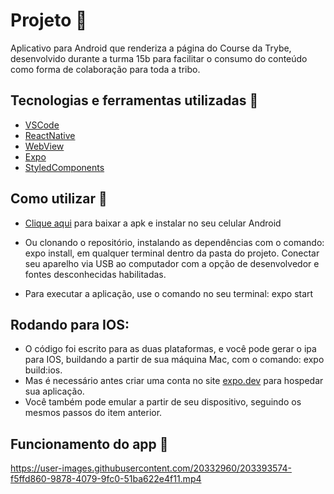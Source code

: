 # Projeto :rocket:

Aplicativo para Android que renderiza a página do Course da Trybe, desenvolvido durante a turma 15b para facilitar o consumo do conteúdo como forma de colaboração para toda a tribo.

## Tecnologias e ferramentas utilizadas :robot:

- [VSCode](https://code.visualstudio.com/)
- [ReactNative](https://reactnative.dev/)
- [WebView](https://docs.expo.dev/versions/latest/sdk/webview/)
- [Expo](https://docs.expo.dev/)
- [StyledComponents](https://styled-components.com/)

## Como utilizar :runner:

- [Clique aqui](https://gustavosouza.dev.br/trybe/trybecourse-10d9c554b0984865a3fb604e0ba2270b-signed.apk)
 para baixar a apk e instalar no seu celular Android

- Ou clonando o repositório, instalando as dependências com o comando: expo install, em qualquer terminal dentro da pasta do projeto. Conectar seu aparelho via USB ao computador com a opção de desenvolvedor e fontes desconhecidas habilitadas.

- Para executar a aplicação, use o comando no seu terminal: expo start

## Rodando para IOS:

- O código foi escrito para as duas plataformas, e você pode gerar o ipa para IOS, buildando a partir de sua máquina Mac, com o comando: expo build:ios.
- Mas é necessário antes criar uma conta no site [expo.dev](https://expo.dev) para hospedar sua aplicação.
- Você também pode emular a partir de seu dispositivo, seguindo os mesmos passos do item anterior.

## Funcionamento do app :runner:

https://user-images.githubusercontent.com/20332960/203393574-f5ffd860-9878-4079-9fc0-51ba622e4f11.mp4


